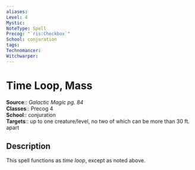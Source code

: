 ```yaml
---
aliases: 
Level: 4
Mystic: 
NoteType: Spell
Precog: "`ris:Checkbox`"
School: conjuration 
tags: 
Technomancer: 
Witchwarper: 
---
```


# Time Loop, Mass

**Source**:: _Galactic Magic pg. 84_  
**Classes**:: Precog 4  
**School**:: conjuration  
**Targets**:: up to one creature/level, no two of which can be more than 30 ft. apart  

## Description

This spell functions as _time loop_, except as noted above.
